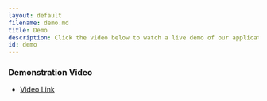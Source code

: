 ```yaml
---
layout: default
filename: demo.md
title: Demo
description: Click the video below to watch a live demo of our application.
id: demo
---
```


### Demonstration Video
- [Video Link](hhttps://www.youtube.com/watch?v=sGL8Wryy8g4&feature=youtu.be)